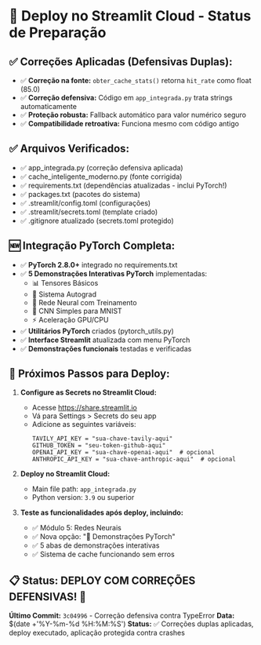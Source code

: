 # 🚀 Deploy no Streamlit Cloud - Status de Preparação

## ✅ Correções Aplicadas (Defensivas Duplas):
- ✅ **Correção na fonte:** `obter_cache_stats()` retorna `hit_rate` como float (85.0)
- ✅ **Correção defensiva:** Código em `app_integrada.py` trata strings automaticamente
- ✅ **Proteção robusta:** Fallback automático para valor numérico seguro
- ✅ **Compatibilidade retroativa:** Funciona mesmo com código antigo

## ✅ Arquivos Verificados:
- ✅ app_integrada.py (correção defensiva aplicada)
- ✅ cache_inteligente_moderno.py (fonte corrigida)
- ✅ requirements.txt (dependências atualizadas - inclui PyTorch!)
- ✅ packages.txt (pacotes do sistema)
- ✅ .streamlit/config.toml (configurações)
- ✅ .streamlit/secrets.toml (template criado)
- ✅ .gitignore atualizado (secrets.toml protegido)

## 🆕 **Integração PyTorch Completa:**
- ✅ **PyTorch 2.8.0+** integrado no requirements.txt
- ✅ **5 Demonstrações Interativas PyTorch** implementadas:
  - 📊 Tensores Básicos
  - 🔄 Sistema Autograd
  - 🧠 Rede Neural com Treinamento
  - 🎨 CNN Simples para MNIST
  - ⚡ Aceleração GPU/CPU
- ✅ **Utilitários PyTorch** criados (pytorch_utils.py)
- ✅ **Interface Streamlit** atualizada com menu PyTorch
- ✅ **Demonstrações funcionais** testadas e verificadas

## 🔧 Próximos Passos para Deploy:

1. **Configure as Secrets no Streamlit Cloud:**
   - Acesse https://share.streamlit.io
   - Vá para Settings > Secrets do seu app
   - Adicione as seguintes variáveis:
     ```
     TAVILY_API_KEY = "sua-chave-tavily-aqui"
     GITHUB_TOKEN = "seu-token-github-aqui"
     OPENAI_API_KEY = "sua-chave-openai-aqui"  # opcional
     ANTHROPIC_API_KEY = "sua-chave-anthropic-aqui"  # opcional
     ```

2. **Deploy no Streamlit Cloud:**
   - Main file path: `app_integrada.py`
   - Python version: `3.9` ou superior

3. **Teste as funcionalidades após deploy, incluindo:**
   - ✅ Módulo 5: Redes Neurais
   - ✅ Nova opção: "🧠 Demonstrações PyTorch"
   - ✅ 5 abas de demonstrações interativas
   - ✅ Sistema de cache funcionando sem erros

## 📋 Status: DEPLOY COM CORREÇÕES DEFENSIVAS! 🎉

**Último Commit:** `3c04996` - Correção defensiva contra TypeError
**Data:** $(date +'%Y-%m-%d %H:%M:%S')
**Status:** ✅ Correções duplas aplicadas, deploy executado, aplicação protegida contra crashes
